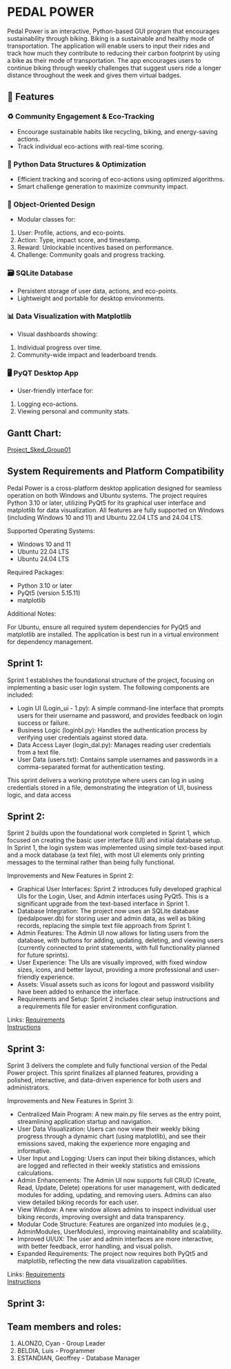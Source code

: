 # PEDAL POWER

Pedal Power is an interactive, Python-based GUI program that encourages sustainability through biking. Biking is a sustainable and healthy mode of transportation. The application will enable users to input their rides and track how much they contribute to reducing their carbon footprint by using a bike as their mode of transportation. The app encourages users to continue biking through weekly challenges that suggest users ride a longer distance throughout the week and gives them virtual badges.

## 🚀 Features
### ♻️ Community Engagement & Eco-Tracking
- Encourage sustainable habits like recycling, biking, and energy-saving actions.
- Track individual eco-actions with real-time scoring.
### 🧠 Python Data Structures & Optimization
- Efficient tracking and scoring of eco-actions using optimized algorithms.
- Smart challenge generation to maximize community impact.
### 🧱 Object-Oriented Design
- Modular classes for:
1. User: Profile, actions, and eco-points.
2. Action: Type, impact score, and timestamp.
3. Reward: Unlockable incentives based on performance.
4. Challenge: Community goals and progress tracking.
### 🗃️ SQLite Database
- Persistent storage of user data, actions, and eco-points.
- Lightweight and portable for desktop environments.
### 📊 Data Visualization with Matplotlib
- Visual dashboards showing:
1. Individual progress over time.
2. Community-wide impact and leaderboard trends.
### 🖥️ PyQT Desktop App
- User-friendly interface for:
1. Logging eco-actions.
2. Viewing personal and community stats.

## Gantt Chart:
[Project_Sked_Group01](https://mymailmapuaedu-my.sharepoint.com/:x:/g/personal/cmaalonzo_mymail_mapua_edu_ph/EYb00BFohFNLunYTpnnjMlEBgQe3GJPqLP4N2inj1Oofnw)

## System Requirements and Platform Compatibility

Pedal Power is a cross-platform desktop application designed for seamless operation on both Windows and Ubuntu systems. The project requires Python 3.10 or later, utilizing PyQt5 for its graphical user interface and matplotlib for data visualization. All features are fully supported on Windows (including Windows 10 and 11) and Ubuntu 22.04 LTS and 24.04 LTS.

Supported Operating Systems:
- Windows 10 and 11
- Ubuntu 22.04 LTS
- Ubuntu 24.04 LTS
  
Required Packages:
- Python 3.10 or later
- PyQt5 (version 5.15.11)
- matplotlib
  
Additional Notes:

For Ubuntu, ensure all required system dependencies for PyQt5 and matplotlib are installed.
The application is best run in a virtual environment for dependency management.



## Sprint 1:
Sprint 1 establishes the foundational structure of the project, focusing on implementing a basic user login system. The following components are included:

- Login UI (Login_ui - 1.py): A simple command-line interface that prompts users for their username and password, and provides feedback on login success or failure.
- Business Logic (loginbl.py): Handles the authentication process by verifying user credentials against stored data.
- Data Access Layer (login_dal.py): Manages reading user credentials from a text file.
- User Data (users.txt): Contains sample usernames and passwords in a comma-separated format for authentication testing.

This sprint delivers a working prototype where users can log in using credentials stored in a file, demonstrating the integration of UI, business logic, and data access

## Sprint 2:

Sprint 2 builds upon the foundational work completed in Sprint 1, which focused on creating the basic user interface (UI) and initial database setup. In Sprint 1, the login system was implemented using simple text-based input and a mock database (a text file), with most UI elements only printing messages to the terminal rather than being fully functional.

Improvements and New Features in Sprint 2:

- Graphical User Interfaces: Sprint 2 introduces fully developed graphical UIs for the Login, User, and Admin interfaces using PyQt5. This is a significant upgrade from the text-based interface in Sprint 1.
- Database Integration: The project now uses an SQLite database (pedalpower.db) for storing user and admin data, as well as biking records, replacing the simple text file approach from Sprint 1.
- Admin Features: The Admin UI now allows for listing users from the database, with buttons for adding, updating, deleting, and viewing users (currently connected to print statements, with full functionality planned for future sprints).
- User Experience: The UIs are visually improved, with fixed window sizes, icons, and better layout, providing a more professional and user-friendly experience.
- Assets: Visual assets such as icons for logout and password visibility have been added to enhance the interface.
- Requirements and Setup: Sprint 2 includes clear setup instructions and a requirements file for easier environment configuration.

Links:
[Requirements](https://github.com/Wixalot/CPE106L---Project-Pedal-Power/blob/90fe39f9ad6a933e846c96f0551b893add7f7638/Sprint%202/Requirements.txt)  
[Instructions](https://github.com/Wixalot/CPE106L---Project-Pedal-Power/blob/90fe39f9ad6a933e846c96f0551b893add7f7638/Sprint%202/INSTRUCTIONS.txt)  

## Sprint 3:

Sprint 3 delivers the complete and fully functional version of the Pedal Power project. This sprint finalizes all planned features, providing a polished, interactive, and data-driven experience for both users and administrators.

Improvements and New Features in Sprint 3:

- Centralized Main Program: A new main.py file serves as the entry point, streamlining application startup and navigation.
- User Data Visualization: Users can now view their weekly biking progress through a dynamic chart (using matplotlib), and see their emissions saved, making the experience more engaging and informative.
- User Input and Logging: Users can input their biking distances, which are logged and reflected in their weekly statistics and emissions calculations.
- Admin Enhancements: The Admin UI now supports full CRUD (Create, Read, Update, Delete) operations for user management, with dedicated modules for adding, updating, and removing users. Admins can also view detailed biking records for each user.
- View Window: A new window allows admins to inspect individual user biking records, improving oversight and data transparency.
- Modular Code Structure: Features are organized into modules (e.g., AdminModules, UserModules), improving maintainability and scalability.
- Improved UI/UX: The user and admin interfaces are more interactive, with better feedback, error handling, and visual polish.
- Expanded Requirements: The project now requires both PyQt5 and matplotlib, reflecting the new data visualization capabilities.

Links:
[Requirements](https://github.com/Wixalot/CPE106L---Project-Pedal-Power/blob/90fe39f9ad6a933e846c96f0551b893add7f7638/Sprint%203/Requirements.txt)  
[Instructions](https://github.com/Wixalot/CPE106L---Project-Pedal-Power/blob/90fe39f9ad6a933e846c96f0551b893add7f7638/Sprint%203/INSTRUCTIONS.txt)  

## Sprint 3: 

## Team members and roles:
1. ALONZO, Cyan - Group Leader
2. BELDIA, Luis - Programmer
3. ESTANDIAN, Geoffrey - Database Manager
